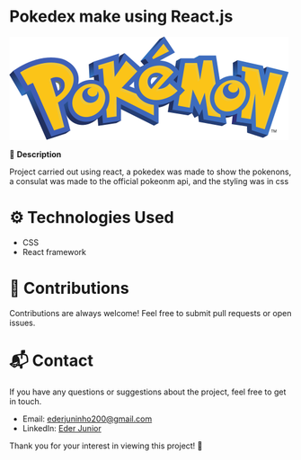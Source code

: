 # Pokedex make using React.js

<img
  src="/public/assets/logo.png"
  alt="Alt text"
  title="Optional title"
  style="display: inline-block; margin: 0 auto; max-width: 500px">


🚀 **Description**

Project carried out using react, a pokedex was made to show the pokenons, a consulat was made to the official pokeonm api, and the styling was in css

# ⚙️ Technologies Used
- CSS
- React framework

# 🤝 Contributions
Contributions are always welcome! Feel free to submit pull requests or open issues.

# 📬 Contact
If you have any questions or suggestions about the project, feel free to get in touch.

- Email: ederjuninho200@gmail.com
- LinkedIn: [Eder Junior](https://www.linkedin.com/in/ederjuniordev/)

Thank you for your interest in viewing this project! 🙌
